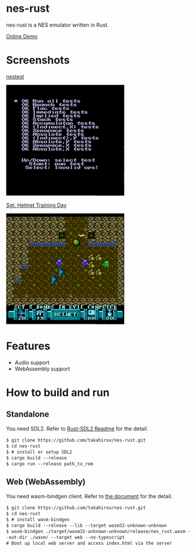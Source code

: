 # nes-rust

nes-rust is a NES emulator written in Rust.

[Online Demo](https://raw.githack.com/takahirox/nes-rust/master/index.html)

# Screenshots

[nestest](http://wiki.nesdev.com/w/index.php/Emulator_tests)

![nestest](./screenshots/nestest.png)

[Sgt. Helmet Training Day](http://www.mojontwins.com/juegos_mojonos/sgt-helmet-training-day-nes/)

![Sgt. Helmet Training Day](./screenshots/Sgt_Helmet.png)

# Features

- Audio support
- WebAssembly support

# How to build and run

## Standalone

You need SDL2. Refer to [Rust-SDL2 Readme](https://github.com/Rust-SDL2/rust-sdl2#rust) for the detail.

```
$ git clone https://github.com/takahirox/nes-rust.git
$ cd nes-rust
$ # install or setup SDL2
$ cargo build --release
$ cargo run --release path_to_rom
```

## Web (WebAssembly)

You need wasm-bindgen client. Refer to [the document](https://rustwasm.github.io/docs/wasm-bindgen/) for the detail.

```
$ git clone https://github.com/takahirox/nes-rust.git
$ cd nes-rust
$ # install wasm-bindgen
$ cargo build --release --lib --target wasm32-unknown-unknown
$ wasm-bindgen ./target/wasm32-unknown-unknown/release/nes_rust.wasm --out-dir ./wasm/ --target web --no-typescript
# Boot up local web server and access index.html via the server
```
